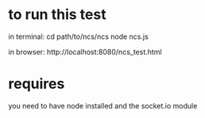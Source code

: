 to run this test
===

in terminal:
cd path/to/ncs/ncs
node ncs.js

in browser:
http://localhost:8080/ncs_test.html

requires
===
you need to have node installed and the socket.io module